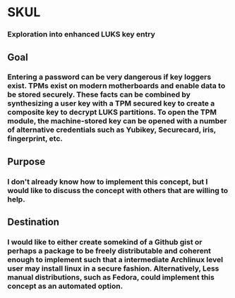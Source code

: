 # SKUL
### Exploration into enhanced LUKS key entry

## Goal
### Entering a password can be very dangerous if key loggers exist. TPMs exist on modern motherboards and enable data to be stored securely. These facts can be combined by synthesizing a user key with a TPM secured key to create a composite key to decrypt LUKS partitions. To open the TPM module, the machine-stored key can be opened with a number of alternative credentials such as Yubikey, Securecard, iris, fingerprint, etc.

## Purpose
### I don't already know how to implement this concept, but I would like to discuss the concept with others that are willing to help.

## Destination
### I would like to either create somekind of a Github gist or perhaps a package to be freely distributable and coherent enough to implement such that a intermediate Archlinux level user may install linux in a secure fashion. Alternatively, Less manual distributions, such as Fedora, could implement this concept as an automated option.
